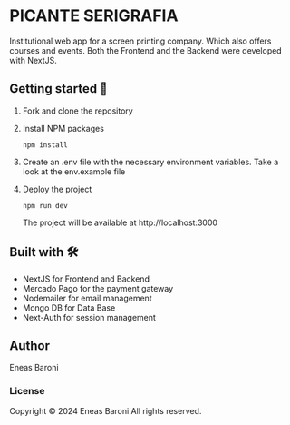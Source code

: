 # PICANTE SERIGRAFIA

Institutional web app for a screen printing company. Which also offers courses and events.
Both the Frontend and the Backend were developed with NextJS.

## Getting started 🚀

1. Fork and clone the repository

2. Install NPM packages

   ```
   npm install
   ```

3. Create an .env file with the necessary environment variables. Take a look at the env.example file

4. Deploy the project 

   ```
   npm run dev
   ```

    The project will be available at http://localhost:3000


## Built with 🛠️ 

* NextJS for Frontend and Backend
* Mercado Pago for the payment gateway
* Nodemailer for email management 
* Mongo DB for Data Base
* Next-Auth for session management 

## Author

Eneas Baroni


### License

Copyright © 2024 Eneas Baroni
All rights reserved.